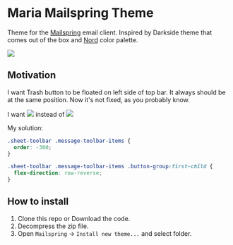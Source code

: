 # Maria Mailspring Theme

Theme for the [Mailspring](http://www.getmailspring.com/) email client. Inspired by Darkside theme that comes out of the box and [Nord](https://www.nordtheme.com/) color palette.

<img src="https://raw.githubusercontent.com/yuraloginoff/Maria-Mailspring-Theme/master/screenshot/screenshot.jpg" />

## Motivation

I want Trash button to be floated on left side of top bar. It always should be at the same position. Now it's not fixed, as you probably know.

I want
<img src="https://raw.githubusercontent.com/yuraloginoff/Maria-Mailspring-Theme/master/screenshot/good.png" />
instead of
<img src="https://raw.githubusercontent.com/yuraloginoff/Maria-Mailspring-Theme/master/screenshot/bad.png" />


My solution:
```CSS
.sheet-toolbar .message-toolbar-items {
  order: -300;
}

.sheet-toolbar .message-toolbar-items .button-group:first-child {
  flex-direction: row-reverse;
}
```

## How to install
1. Clone this repo or Download the code.
2. Decompress the zip file.
3. Open `Mailspring` -> `Install new theme...` and select folder.